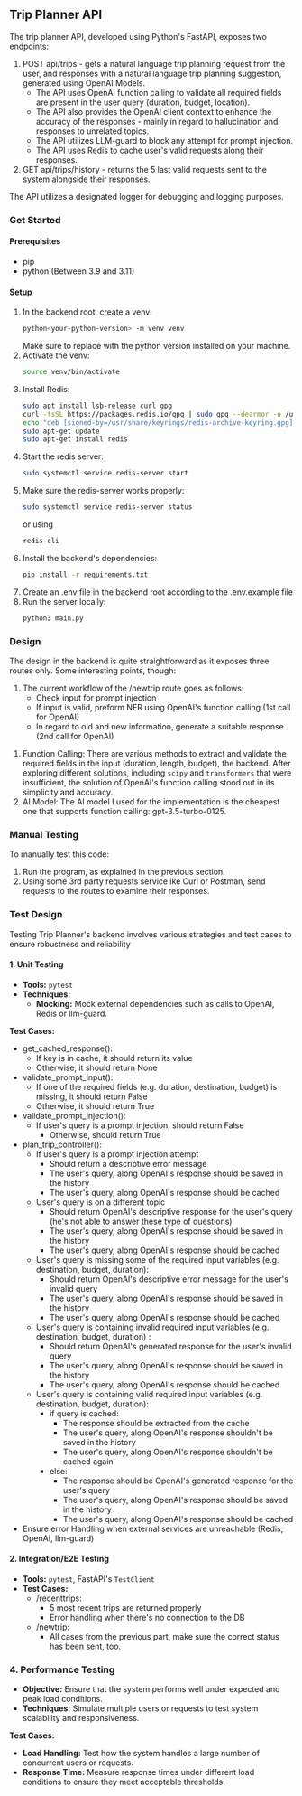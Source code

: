 ## Trip Planner API ##

The trip planner API, developed using Python's FastAPI, exposes two endpoints:
1) POST api/trips - gets a natural language trip planning request from the user, and responses with a
   natural language trip planning suggestion, generated using OpenAI Models.
   - The API uses OpenAI function calling to validate all required fields are present in the user
     query (duration, budget, location). 
   - The API also provides the OpenAI client context to enhance the accuracy of the responses - 
     mainly in regard to hallucination and responses to unrelated topics.
   - The API utilizes LLM-guard to block any attempt for prompt injection.
   - The API uses Redis to cache user's valid requests along their responses.
2) GET api/trips/history - returns the 5 last valid requests sent to the system alongside their responses.

The API utilizes a designated logger for debugging and logging purposes.

### Get Started ###

#### Prerequisites ####
- pip
- python (Between 3.9 and 3.11)

#### Setup ####
1. In the backend root, create a venv:
    ```bash
    python<your-python-version> -m venv venv
    ```
    Make sure to replace <your-python-version> with the python version installed on your machine.
2. Activate the venv:
    ```bash
    source venv/bin/activate
    ```
3. Install Redis:
    ```bash
    sudo apt install lsb-release curl gpg
    curl -fsSL https://packages.redis.io/gpg | sudo gpg --dearmor -o /usr/share/keyrings/redis-archive-keyring.gpg
    echo "deb [signed-by=/usr/share/keyrings/redis-archive-keyring.gpg] https://packages.redis.io/deb $(lsb_release -cs) main" | sudo tee /etc/apt/sources.list.d/redis.list
    sudo apt-get update
    sudo apt-get install redis 
    ```
4. Start the redis server:
    ```bash
    sudo systemctl service redis-server start
    ```
5. Make sure the redis-server works properly:
    ```bash
    sudo systemctl service redis-server status
    ```
    or using
    ```bash
    redis-cli
    ```
6. Install the backend's dependencies:
    ```bash
    pip install -r requirements.txt
    ```
7. Create an .env file in the backend root according to the .env.example file
8. Run the server locally:
   ```bash
   python3 main.py
   ```
### Design ###

The design in the backend is quite straightforward as it exposes three routes only. Some interesting points, though:
1) The current workflow of the /newtrip route goes as follows:
   - Check input for prompt injection
   - If input is valid, preform NER using OpenAI's function calling (1st call for OpenAI)
   - In regard to old and new information, generate a suitable response (2nd call for OpenAI)
1. Function Calling: There are various methods to extract and validate the required fields in the input (duration, length, budget),
   the backend. After exploring different solutions, including `scipy` and `transformers` that were insufficient, the 
   solution of OpenAI's function calling stood out in its simplicity and accuracy. 
1. AI Model: The AI model I used for the implementation is the cheapest one that supports function calling: 
   gpt-3.5-turbo-0125. 

### Manual Testing ###

To manually test this code:
1. Run the program, as explained in the previous section.
2. Using some 3rd party requests service ike Curl or Postman, send requests to the routes to examine their responses.

### Test Design ###

Testing Trip Planner's backend involves various strategies and test cases to ensure robustness and reliability

#### 1. **Unit Testing**
   - **Tools:** `pytest`
   - **Techniques:**
     - **Mocking:** Mock external dependencies such as calls to OpenAI, Redis or llm-guard.

   **Test Cases:**
   - get_cached_response():
     - If key is in cache, it should return its value
     - Otherwise, it should return None
   - validate_prompt_input():
     - If one of the required fields (e.g. duration, destination, budget) is missing, it should return False
     - Otherwise, it should return True
   - validate_prompt_injection():
     - If user's query is a prompt injection, should return False
       - Otherwise, should return True
   - plan_trip_controller():
     - If user's query is a prompt injection attempt
       - Should return a descriptive error message
       - The user's query, along OpenAI's response should be saved in the history
       - The user's query, along OpenAI's response should be cached
     - User's query is on a different topic
       - Should return OpenAI's descriptive response for the user's query (he's not able to answer these type of questions)
       - The user's query, along OpenAI's response should be saved in the history
       - The user's query, along OpenAI's response should be cached
     - User's query is missing some of the required input variables (e.g. destination, budget, duration):
       - Should return OpenAI's descriptive error message for the user's invalid query
       - The user's query, along OpenAI's response should be saved in the history
       - The user's query, along OpenAI's response should be cached
     - User's query is containing invalid required input variables (e.g. destination, budget, duration) :
       - Should return OpenAI's generated response for the user's invalid query
       - The user's query, along OpenAI's response should be saved in the history
       - The user's query, along OpenAI's response should be cached
     - User's query is containing valid required input variables (e.g. destination, budget, duration):
       - if query is cached:
         - The response should be extracted from the cache
         - The user's query, along OpenAI's response shouldn't be saved in the history
         - The user's query, along OpenAI's response shouldn't be cached again
       - else:
         - The response should be OpenAI's generated response for the user's query
         - The user's query, along OpenAI's response should be saved in the history
         - The user's query, along OpenAI's response should be cached
   - Ensure error Handling when external services are unreachable (Redis, OpenAI, llm-guard)


#### 2. **Integration/E2E Testing**
- **Tools:** `pytest`, FastAPI's `TestClient`
- **Test Cases:**
   - /recenttrips:
     - 5 most recent trips are returned properly
     - Error handling when there's no connection to the DB
   - /newtrip:
     - All cases from the previous part, make sure the correct status has been sent, too.
     
### 4. **Performance Testing**
   - **Objective:** Ensure that the system performs well under expected and peak load conditions.
   - **Techniques:** Simulate multiple users or requests to test system scalability and responsiveness.

   **Test Cases:**
   - **Load Handling:** Test how the system handles a large number of concurrent users or requests.
   - **Response Time:** Measure response times under different load conditions to ensure they meet acceptable thresholds.

